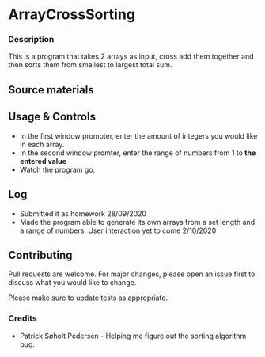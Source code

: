 # ArrayCrossSorting
### Description
This is a program that takes 2 arrays as input, cross add them together and then sorts them from smallest to largest total sum.

## Source materials


## Usage & Controls
- In the first window prompter, enter the amount of integers you would like in each array.
- In the second window promter, enter the range of numbers from 1 to **the entered value**
- Watch the program go.


## Log
- Submitted it as homework 28/09/2020
- Made the program able to generate its own arrays from a set length and a range of numbers. User interaction yet to come 2/10/2020 

## Contributing
Pull requests are welcome. For major changes, please open an issue first to discuss what you would like to change.

Please make sure to update tests as appropriate.

### Credits
- Patrick Søholt Pedersen - Helping me figure out the sorting algorithm bug.
